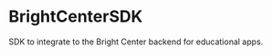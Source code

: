 BrightCenterSDK
===============

SDK to integrate to the Bright Center backend for educational apps.
